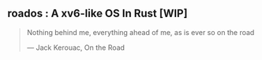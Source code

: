 ## roados : A xv6-like OS In Rust [WIP]

> Nothing behind me, everything ahead of me, as is ever so on the road
>
> ― Jack Kerouac, On the Road
